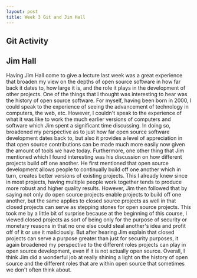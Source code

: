 ```yaml
---
layout: post
title: Week 3 Git and Jim Hall
---
```


## Git Activity

## Jim Hall

Having Jim Hall come to give a lecture last week was a great experience that broaden my view on the depths of open source software in how far back it dates to, how large it is, and the role it plays in the development of other projects. One of the things that I thought was interesting to hear was the history of open source software. For myself, having been born in 2000, I could speak to the experience of seeing the advancement of technology in computers, the web, etc. However, I couldn't speak to the experience of what it was like to work the much earlier versions of computers and software which Jim spent a significant time discussing. In doing so, broadened my perspective as to just how far open source software development dates back to, but also it provides a level of appreciation in that open source contributions can be made much more easily now given the amount of tools we have today. Furthermore, one other thing that Jim mentioned which I found interesting was his discussion on how different projects build off one another. He first mentioned that open source development allows people to continually build off one another which in turn, creates better versions of existing projects. This I already knew since in most projects, having multiple people work together tends to produce more robust and higher quality results. However, Jim then followed that by saying not only do open source projects enable projects to build off one another, but the same applies to closed source projects as well in that closed projects can serve as stepping stones for open source projects. This took me by a little bit of surprise because at the beginning of this course, I viewed closed projects as sort of being only for the purpose of security or monetary reasons in that no one else could steal another's idea and profit off of it or use it maliciously. But after hearing Jim explain that closed projects can serve a purpose greater than just for security purposes, it again broadened my perspective to the different roles projects can play in open source development, even if it is not actually open source. Overall, I think Jim did a wonderful job at really shining a light on the history of open source and the different roles that are within open source that sometimes we don't often think about.